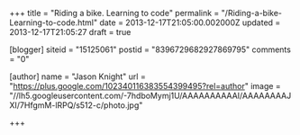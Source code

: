 +++
title = "Riding a bike. Learning to code"
permalink = "/Riding-a-bike-Learning-to-code.html"
date = 2013-12-17T21:05:00.002000Z
updated = 2013-12-17T21:05:27
draft = true

[blogger]
siteid = "15125061"
postid = "8396729682927869795"
comments = "0"

[author]
name = "Jason Knight"
url = "https://plus.google.com/102340116383554399495?rel=author"
image = "//lh5.googleusercontent.com/-7hdboMymj1U/AAAAAAAAAAI/AAAAAAAAJXI/7HfgmM-lRPQ/s512-c/photo.jpg"

+++

<div class="css-full-post-content js-full-post-content">

</div>